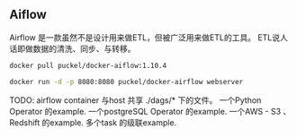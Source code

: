 ## Aiflow
Airflow 是一款虽然不是设计用来做ETL，但被广泛用来做ETL的工具。
ETL说人话即做数据的清洗、同步、与转移。


```bash
docker pull puckel/docker-aiflow:1.10.4

docker run -d -p 8080:8080 puckel/docker-airflow webserver
```

TODO:
airflow container 与host 共享 ./dags/* 下的文件。
一个Python Operator 的example.
一个postgreSQL Operator 的example.
一个AWS - S3 、 Redshift 的example.
多个task 的级联example.
